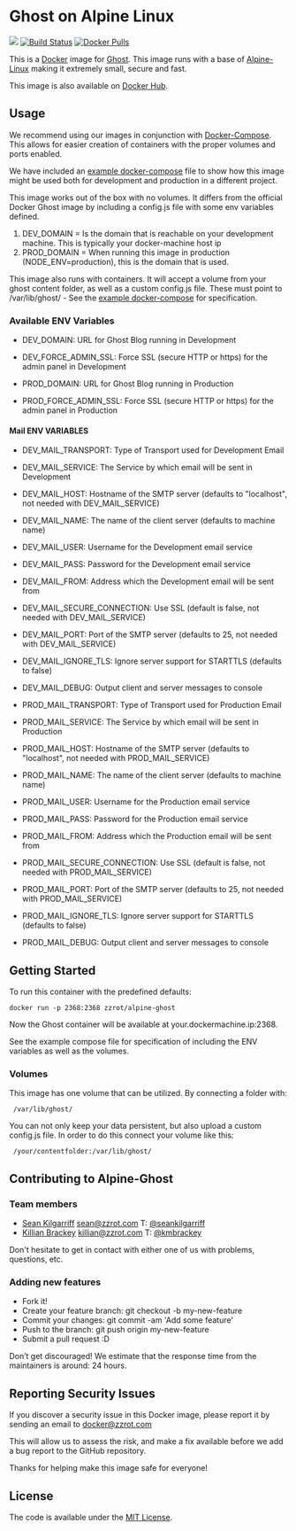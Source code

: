 # Ghost on Alpine Linux

[![](https://badge.imagelayers.io/zzrot/alpine-ghost:latest.svg)](https://imagelayers.io/?images=zzrot/alpine-ghost:latest 'Get your own badge on imagelayers.io') [![Build Status](https://travis-ci.org/ZZROTDesign/alpine-ghost.svg?branch=master)](https://travis-ci.org/ZZROTDesign/alpine-ghost) [![Docker Pulls](https://img.shields.io/docker/pulls/zzrot/alpine-ghost.svg?maxAge=2592000)](https://hub.docker.com/r/zzrot/alpine-ghost/)

This is a [Docker](https://www.docker.com/) image for [Ghost](https://ghost.org). This image runs with a base of [Alpine-Linux](http://www.alpinelinux.org/) making it extremely small, secure and fast.

This image is also available on [Docker Hub](https://hub.docker.com/r/zzrot/alpine-ghost/).

## Usage
We recommend using our images in conjunction with [Docker-Compose](https://docs.docker.com/compose/). This allows for easier creation of containers with the proper volumes and ports enabled.

We have included an [example docker-compose](https://github.com/ZZROTDesign/alpine-ghost/blob/master/examples/docker-compose.example.yml) file to show how this image might be used both for development and production in a different project.

This image works out of the box with no volumes. It differs from the official Docker Ghost image by including a config.js file with some env variables defined.

1. DEV_DOMAIN = Is the domain that is reachable on your development machine. This is typically your docker-machine host ip
2. PROD_DOMAIN = When running this image in production (NODE_ENV=production), this is the domain that is used.

This image also runs with containers. It will accept a volume from your ghost content folder, as well as a custom config.js file. These must point to /var/lib/ghost/ - See the [example docker-compose](https://github.com/ZZROTDesign/alpine-ghost/blob/master/examples/docker-compose.example.yml) for specification.

### Available ENV Variables

- DEV_DOMAIN: URL for Ghost Blog running in Development
- DEV_FORCE_ADMIN_SSL: Force SSL (secure HTTP or https) for the admin panel in Development

- PROD_DOMAIN: URL for Ghost Blog running in Production
- PROD_FORCE_ADMIN_SSL: Force SSL (secure HTTP or https) for the admin panel in Production

#### Mail ENV VARIABLES

- DEV_MAIL_TRANSPORT: Type of Transport used for Development Email
- DEV_MAIL_SERVICE: The Service by which email will be sent in Development
- DEV_MAIL_HOST: Hostname of the SMTP server (defaults to "localhost", not needed with DEV_MAIL_SERVICE)
- DEV_MAIL_NAME: The name of the client server (defaults to machine name)
- DEV_MAIL_USER: Username for the Development email service
- DEV_MAIL_PASS: Password for the Development email service
- DEV_MAIL_FROM: Address which the Development email will be sent from
- DEV_MAIL_SECURE_CONNECTION: Use SSL (default is false, not needed with DEV_MAIL_SERVICE)
- DEV_MAIL_PORT: Port of the SMTP server (defaults to 25, not needed with DEV_MAIL_SERVICE)
- DEV_MAIL_IGNORE_TLS: Ignore server support for STARTTLS (defaults to false)
- DEV_MAIL_DEBUG: Output client and server messages to console

- PROD_MAIL_TRANSPORT: Type of Transport used for Production Email
- PROD_MAIL_SERVICE: The Service by which email will be sent in Production
- PROD_MAIL_HOST: Hostname of the SMTP server (defaults to "localhost", not needed with PROD_MAIL_SERVICE)
- PROD_MAIL_NAME: The name of the client server (defaults to machine name)
- PROD_MAIL_USER: Username for the Production email service
- PROD_MAIL_PASS: Password for the Production email service
- PROD_MAIL_FROM: Address which the Production email will be sent from
- PROD_MAIL_SECURE_CONNECTION: Use SSL (default is false, not needed with PROD_MAIL_SERVICE)
- PROD_MAIL_PORT: Port of the SMTP server (defaults to 25, not needed with PROD_MAIL_SERVICE)
- PROD_MAIL_IGNORE_TLS: Ignore server support for STARTTLS (defaults to false)
- PROD_MAIL_DEBUG: Output client and server messages to console

## Getting Started

To run this container with the predefined defaults:

    docker run -p 2368:2368 zzrot/alpine-ghost

Now the Ghost container will be available at your.dockermachine.ip:2368.

See the example compose file for specification of including the ENV variables as well as the volumes.

### Volumes

This image has one volume that can be utilized. By connecting a folder with:

     /var/lib/ghost/

You can not only keep your data persistent, but also upload a custom config.js file. In order to do this connect your volume like this:

     /your/contentfolder:/var/lib/ghost/


## Contributing to Alpine-Ghost

### Team members

* [Sean Kilgarriff](https://github.com/Skilgarriff) sean@zzrot.com T: [@seankilgarriff](https://twitter.com/SeanKilgarriff)
* [Killian Brackey](https://github.com/killianbrackey) killian@zzrot.com T: [@kmbrackey](https://twitter.com/kmbrackey)

Don't hesitate to get in contact with either one of us with problems, questions, etc.


### Adding new features

* Fork it!
* Create your feature branch: git checkout -b my-new-feature
* Commit your changes: git commit -am 'Add some feature'
* Push to the branch: git push origin my-new-feature
* Submit a pull request :D


Don’t get discouraged! We estimate that the response time from the
maintainers is around: 24 hours.

## Reporting Security Issues

If you discover a security issue in this Docker image, please report it by sending an email to docker@zzrot.com

This will allow us to assess the risk, and make a fix available before we add a bug report to the GitHub repository.

Thanks for helping make this image safe for everyone!


## License

The code is available under the [MIT License](https://github.com/ZZROTDesign/alpine-ghost/LICENSE).
